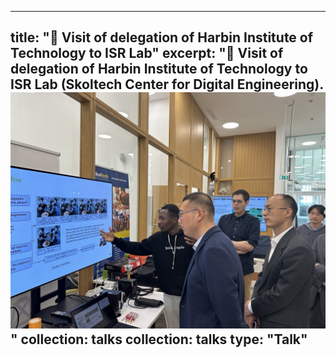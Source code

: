 <!-- ---
title: "Talk 2 on Relevant Topic in Your Field"
collection: talks
type: "Talk"
permalink: /talks/2014-02-01-talk-2
venue: "London School of Testing"
date: 2014-02-01
location: "London, UK"
---

[More information here](http://example2.com)

This is a description of your talk, which is a markdown files that can be all markdown-ified like any other post. Yay markdown! -->


---
title: "🤝 Visit of delegation of Harbin Institute of Technology to ISR Lab"
excerpt: "🤝 Visit of delegation of Harbin Institute of Technology to ISR Lab (Skoltech Center for Digital Engineering).<br/><img src='/images/harbin.jpg'>"
collection: talks
collection: talks
type: "Talk"
---